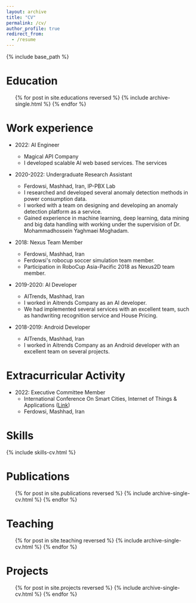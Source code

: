 ```yaml
---
layout: archive
title: "CV"
permalink: /cv/
author_profile: true
redirect_from:
  - /resume
---
```


{% include base_path %}

Education
======
  <ul>{% for post in site.educations reversed %}
    {% include archive-single.html %}
  {% endfor %}</ul>

Work experience
======
* 2022: AI Engineer
  * Magical API Company
  * I developed scalable AI web based services. The services  

* 2020-2022: Undergraduate Research Assistant
  * Ferdowsi, Mashhad, Iran, IP-PBX Lab
  * I researched and developed several anomaly detection methods in power consumption data. 
  * I worked with a team on designing and developing an anomaly detection platform as a service. 
  * Gained experience in machine learning, deep learning, data mining and big data handling with working under the supervision of Dr. Mohammadhossein Yaghmaei Moghadam.

* 2018: Nexus Team Member
  * Ferdowsi, Mashhad, Iran
  * Ferdowsi's robocup soccer simulation team member.
  * Participation in RoboCup Asia-Pacific 2018 as Nexus2D team member.
  
* 2019-2020: AI Developer
  * AITrends, Mashhad, Iran
  * I worked in Aitrends Company as an AI developer.
  * We had implemented several services with an excellent team, such as handwriting recognition service and House Pricing.

* 2018-2019: Android Developer
  * AITrends, Mashhad, Iran
  * I worked in Aitrends Company as an Android developer with an excellent team on several projects.

Extracurricular Activity
======

* 2022: Executive Committee Member
  * International Conference On Smart Cities, Internet of Things & Applications (<a href="https://sciot2022.um.ac.ir/Home/Committe?id=3">Link</a>)
  * Ferdowsi, Mashhad, Iran


Skills
======
  {% include skills-cv.html %}

Publications
======
  <ul>{% for post in site.publications reversed %}
    {% include archive-single-cv.html %}
  {% endfor %}</ul>
  
Teaching
======
  <ul>{% for post in site.teaching reversed %}
    {% include archive-single-cv.html %}
  {% endfor %}</ul>

Projects
======
  <ul>{% for post in site.projects reversed %}
    {% include archive-single-cv.html %}
  {% endfor %}</ul>
